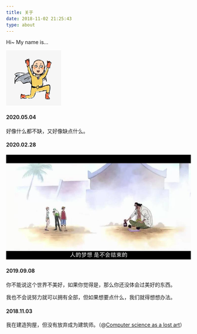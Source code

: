 ```yaml
---
title: 关于
date: 2018-11-02 21:25:43
type: about
---
```


Hi~ My name is...

<img src="img/avatar.jpg" width="150px" style="margin-left:0;" class="no-shadow">

<!-- 
### 导航

<p>
生活：
<a href="#ex1" id="ex1Btn" rel="modal:open">网易云音乐</a> 
</p>

<div id="ex1" class="modal">
  <img src="img/music.jpg" width="60%" class="no-shadow">
  <a href="#" rel="modal:close">关闭</a>
</div>

<script>
$("#ex1Btn").click(function() {
  $(this).modal({
    escapeClose: true,
    clickClose: true,
    showClose: true,
    fadeDuration: 100
  });
  return false
})
</script> 
-->

#### 2020.05.04

好像什么都不缺，又好像缺点什么。

#### 2020.02.28

<img src="img/dream.jpeg" width="650px" style="margin-left:0;" class="no-shadow">

#### 2019.09.08

你不能说这个世界不美好，如果你觉得是，那么你还没体会过美好的东西。

我也不会说努力就可以拥有全部，但如果想要点什么，我们就得想想办法。

#### 2018.11.03

我在建造狗屋，但没有放弃成为建筑师。（@[Computer science as a lost art](http://rubyhacker.com/blog2/20150917.html)）
